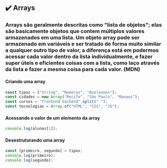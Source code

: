 ## ✔️ Arrays

### Arrays são geralmente descritas como "lista de objetos"; elas são basicamente objetos que contem múltiplos valores armazenados em uma lista. Um objeto array pode ser armazenado em variáveis e ser tratado de forma muito similar a qualquer outro tipo de valor, a diferença está em podermos acessar cada valor dentro da lista individualmente, e fazer super úteis e eficientes coisas com a lista, como laço através da lista e fazer a mesma coisa para cada valor. (MDN)
#### Criando uma array
```javascript
const tipos = ["String", "Números", "Booleanos"];
const cidades = new Array("Recife", "São Paulo", "Manaus");
const cursos = "frontend backend".split(" ");
const tecnologias = Array.of("HTML", "CSS", "JS");
```
#### Acessando o valor de um elemento da array
```javascript
console.log(alunas[1]);
```
#### Desestruturando uma array
```javascript
const [primeiro, segundo] = tipos;
console.log(primeiro);
console.log(segundo);
```